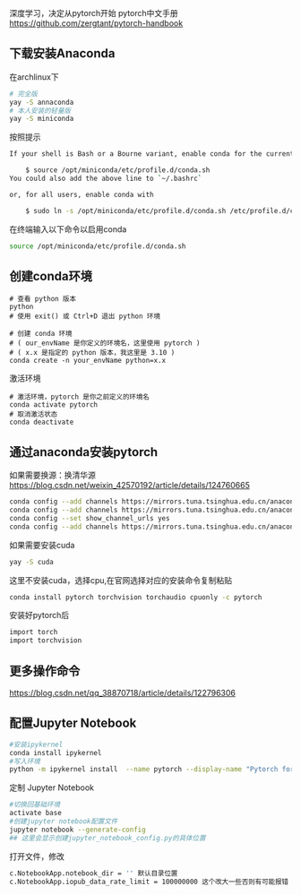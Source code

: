 深度学习，决定从pytorch开始
pytorch中文手册
https://github.com/zergtant/pytorch-handbook
## 下载安装Anaconda
在archlinux下
```bash
# 完全版
yay -S annaconda
# 本人安装的轻量版
yay -S miniconda
```
按照提示
```bash
If your shell is Bash or a Bourne variant, enable conda for the current user with

    $ source /opt/miniconda/etc/profile.d/conda.sh
You could also add the above line to `~/.bashrc`

or, for all users, enable conda with

    $ sudo ln -s /opt/miniconda/etc/profile.d/conda.sh /etc/profile.d/conda.sh
```
在终端输入以下命令以启用conda
```bash
source /opt/miniconda/etc/profile.d/conda.sh
```
## 创建conda环境
```
# 查看 python 版本
python
# 使用 exit() 或 Ctrl+D 退出 python 环境

# 创建 conda 环境
# ( our_envName 是你定义的环境名，这里使用 pytorch )
# ( x.x 是指定的 python 版本，我这里是 3.10 )
conda create -n your_envName python=x.x
```
激活环境
```
# 激活环境，pytorch 是你之前定义的环境名
conda activate pytorch
# 取消激活状态
conda deactivate
```
## 通过anaconda安装pytorch
如果需要换源：换清华源
https://blog.csdn.net/weixin_42570192/article/details/124760665
```bash
conda config --add channels https://mirrors.tuna.tsinghua.edu.cn/anaconda/pkgs/free/
conda config --add channels https://mirrors.tuna.tsinghua.edu.cn/anaconda/pkgs/main/
conda config --set show_channel_urls yes
conda config --add channels https://mirrors.tuna.tsinghua.edu.cn/anaconda/cloud/pytorch/
```
如果需要安装cuda
```bash
yay -S cuda
```
这里不安装cuda，选择cpu,在官网选择对应的安装命令复制粘贴
```bash
conda install pytorch torchvision torchaudio cpuonly -c pytorch 
```
安装好pytorch后
```bash
import torch
import torchvision
```
## 更多操作命令
https://blog.csdn.net/qq_38870718/article/details/122796306

## 配置Jupyter Notebook
```bash
#安装ipykernel
conda install ipykernel
#写入环境
python -m ipykernel install  --name pytorch --display-name "Pytorch for Deeplearning"
```
定制 Jupyter Notebook
```bash
#切换回基础环境
activate base
#创建jupyter notebook配置文件
jupyter notebook --generate-config
## 这里会显示创建jupyter_notebook_config.py的具体位置
```
打开文件，修改
```bash
c.NotebookApp.notebook_dir = '' 默认目录位置
c.NotebookApp.iopub_data_rate_limit = 100000000 这个改大一些否则有可能报错
```

